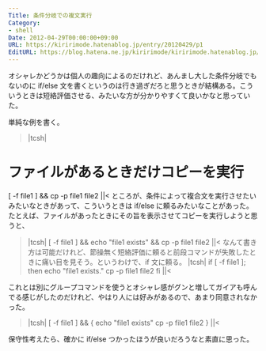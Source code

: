```yaml
---
Title: 条件分岐での複文実行
Category:
- shell
Date: 2012-04-29T00:00:00+09:00
URL: https://kiririmode.hatenablog.jp/entry/20120429/p1
EditURL: https://blog.hatena.ne.jp/kiririmode/kiririmode.hatenablog.jp/atom/entry/8454420450078210314
---
```


オシャレかどうかは個人の趣向によるのだけれど、あんまし大した条件分岐でもないのに if/else 文を書くというのは行き過ぎだろと思うときが結構ある。こういうときは短絡評価させる、みたいな方が分かりやすくて良いかなと思っていた。

単純な例を書く。
>|tcsh|
# ファイルがあるときだけコピーを実行
[ -f file1 ] && cp -p file1 file2
||<
ところが、条件によって複合文を実行させたいみたいなときがあって、こういうときは if/else に頼るみたいなことがあった。
たとえば、ファイルがあったときにその旨を表示させてコピーを実行しようと思うと、
>|tcsh|
[ -f file1 ] && echo "file1 exists" && cp -p file1 file2
||<
なんて書き方は可能だけれど、節操無く短絡評価に頼ると前段コマンドが失敗したときに痛い目を見そう。というわけで、if 文に頼る。
>|tcsh|
if [ -f file1 ]; then
    echo "file1 exists."
    cp -p file1 file2
fi
||<

これとは別にグループコマンドを使うとオシャレ感がグンと増してガイアも呼んでる感じがしたのだけれど、やはり人には好みがあるので、あまり同意されなかった。
>|tcsh|
[ -f file1 ] && {
    echo "file1 exists"
    cp -p file1 file2
}
||<

保守性考えたら、確かに if/else つかったほうが良いだろうなと素直に思った。

